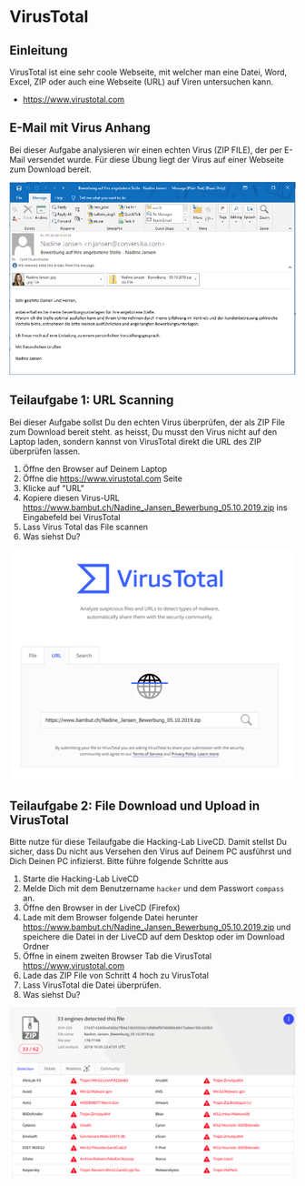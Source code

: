 # VirusTotal 
## Einleitung
VirusTotal ist eine sehr coole Webseite, mit welcher man eine Datei, Word, Excel, ZIP oder auch eine Webseite (URL) auf Viren untersuchen kann. 
* https://www.virustotal.com

## E-Mail mit Virus Anhang
Bei dieser Aufgabe analysieren wir einen echten Virus (ZIP FILE), der per E-Mail versendet wurde. Für diese Übung liegt der Virus auf einer Webseite zum Download bereit. 

![nadine](nadine.png)

## Teilaufgabe 1: URL Scanning
Bei dieser Aufgabe sollst Du den echten Virus überprüfen, der als ZIP File zum Download bereit steht. as heisst, Du musst den Virus nicht auf den Laptop laden, sondern kannst von VirusTotal direkt die URL des ZIP überprüfen lassen. 

1. Öffne den Browser auf Deinem Laptop
2. Öffne die https://www.virustotal.com Seite
3. Klicke auf "URL"
4. Kopiere diesen Virus-URL https://www.bambut.ch/Nadine_Jansen_Bewerbung_05.10.2019.zip ins Eingabefeld bei VirusTotal
5. Lass Virus Total das File scannen
6. Was siehst Du? 


![virustotal](virustotal.png)


## Teilaufgabe 2: File Download und Upload in VirusTotal
Bitte nutze für diese Teilaufgabe die Hacking-Lab LiveCD. Damit stellst Du sicher, dass Du nicht aus Versehen den Virus auf Deinem PC ausführst und Dich Deinen PC infizierst. Bitte führe folgende Schritte aus

1. Starte die Hacking-Lab LiveCD
2. Melde Dich mit dem Benutzername `hacker` und dem Passwort `compass` an. 
3. Öffne den Browser in der LiveCD (Firefox)
4. Lade mit dem Browser folgende Datei herunter https://www.bambut.ch/Nadine_Jansen_Bewerbung_05.10.2019.zip und speichere die Datei in der LiveCD auf dem Desktop oder im Download Ordner
5. Öffne in einem zweiten Browser Tab die VirusTotal https://www.virustotal.com
6. Lade das ZIP File von Schritt 4 hoch zu VirusTotal
7. Lass VirusTotal die Datei überprüfen. 
8. Was siehst Du? 

![virusfile](virusfile.png)




